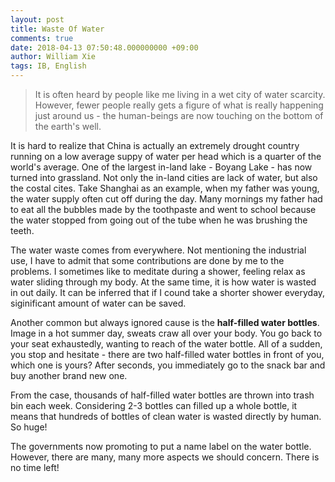 ```yaml
---
layout: post
title: Waste Of Water
comments: true
date: 2018-04-13 07:50:48.000000000 +09:00
author: William Xie
tags: IB, English
---
```

>It is often heard by people like me living in a wet city of water scarcity. However, fewer people really gets a figure of what is really happening just around us - the human-beings are now touching on the bottom of the earth's well.

It is hard to realize that China is actually an extremely drought country running on a low average suppy of water per head which is a quarter of the world's average. One of the largest in-land lake - Boyang Lake - has now turned into grassland. Not only the in-land cities are lack of water, but also the costal cites. Take Shanghai as an example, when my father was young, the water supply often cut off during the day. Many mornings my father had to eat all the bubbles made by the toothpaste and went to school because the water stopped from going out of the tube when he was brushing the teeth.

The water waste comes from everywhere. Not mentioning the industrial use, I have to admit that some contributions are done by me to the problems. I sometimes like to meditate during a shower, feeling relax as water sliding through my body. At the same time, it is how water is wasted in out daily. It can be inferred that if I cound take a shorter shower everyday, siginificant amount of water can be saved.

Another common but always ignored cause is the **half-filled water bottles**. Image in a hot summer day, sweats craw all over your body. You go back to your seat exhaustedly, wanting to reach of the water bottle. All of a sudden, you stop and hesitate - there are two half-filled water bottles in front of you, which one is yours? After seconds, you immediately go to the snack bar and buy another brand new one.

From the case, thousands of half-filled water bottles are thrown into trash bin each week. Considering 2-3 bottles can filled up a whole bottle, it means that hundreds of bottles of clean water is wasted directly by human. So huge!

The governments now promoting to put a name label on the water bottle. However, there are many, many more aspects we should concern. There is no time left!